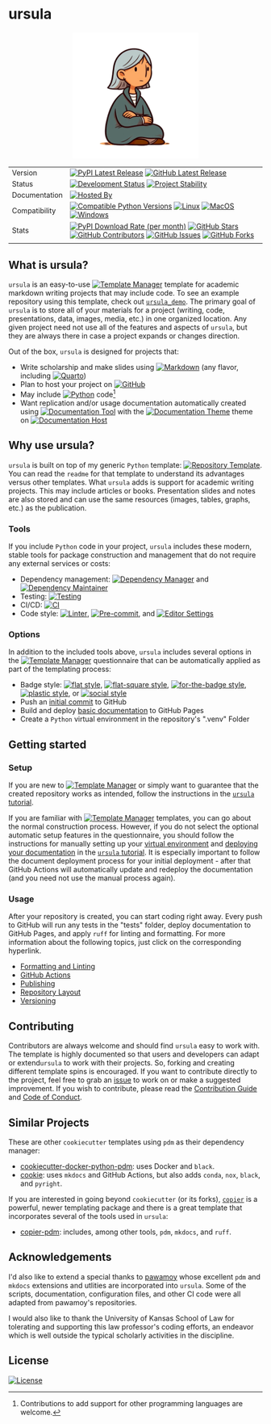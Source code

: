 # ursula

<p align="center">
<img src="https://github.com/WithPrecedent/ursula/blob/main/docs/img/ursula_le_guin.png?raw=true" alt="ursula logo" style="width:250px;"/>
</p>

| | |
| --- | --- |
| Version | [![PyPI Latest Release](https://img.shields.io/pypi/v/ursula.svg?style=for-the-badge&color=steelblue&label=PyPI&logo=PyPI&logoColor=yellow)](https://pypi.org/project/ursula/) [![GitHub Latest Release](https://img.shields.io/github/v/tag/WithPrecedent/ursula?style=for-the-badge&color=navy&label=GitHub&logo=github)](https://github.com/WithPrecedent/ursula/releases)
| Status | [![Development Status](https://img.shields.io/badge/Development-Active-seagreen?style=for-the-badge&logo=git)](https://www.repostatus.org/#active) [![Project Stability](https://img.shields.io/pypi/status/ursula?style=for-the-badge&logo=pypi&label=Stability&logoColor=yellow)](https://pypi.org/project/ursula/)
| Documentation | [![Hosted By](https://img.shields.io/badge/hosted_by-GitHub_Pages-blue?style=for-the-badge&color=navy&logo=github)](https://withprecedent.github.io/ursula)
| Compatibility | [![Compatible Python Versions](https://img.shields.io/pypi/pyversions/ursula?style=for-the-badge&color=steelblue&label=Python&logo=python&logoColor=yellow)](https://pypi.python.org/pypi/ursula/) [![Linux](https://img.shields.io/badge/Linux-lightseagreen?style=for-the-badge&logo=linux&labelColor=gray&logoColor=white)](https://www.linux.org/) [![MacOS](https://img.shields.io/badge/MacOS-snow?style=for-the-badge&logo=apple&labelColor=gray)](https://www.apple.com/macos/) [![Windows](https://img.shields.io/badge/windows-blue?style=for-the-badge&logo=Windows&labelColor=gray&color=orangered)](https://www.microsoft.com/en-us/windows?r=1)
| Stats | [![PyPI Download Rate (per month)](https://img.shields.io/pypi/dm/ursula?style=for-the-badge&color=steelblue&label=Downloads%20💾&logo=pypi&logoColor=yellow)](https://pypi.org/project/ursula) [![GitHub Stars](https://img.shields.io/github/stars/withprecedent/ursula?style=for-the-badge&color=navy&label=Stars%20⭐&logo=github)](https://github.com/withprecedent/ursula/stargazers) [![GitHub Contributors](https://img.shields.io/github/contributors/withprecedent/ursula?style=for-the-badge&color=navy&label=Contributors%20🙋&logo=github)](https://github.com/withprecedent/ursula/graphs/contributors) [![GitHub Issues](https://img.shields.io/github/issues/withprecedent/ursula?style=for-the-badge&color=navy&label=Issues%20📘&logo=github)](https://github.com/withprecedent/ursula/graphs/contributors) [![GitHub Forks](https://img.shields.io/github/forks/withprecedent/ursula?style=for-the-badge&color=navy&label=Forks%20🍴&logo=github)](https://github.com/withprecedent/ursula/forks) |
| | |

## What is ursula?

`ursula` is an easy-to-use [![Template Manager](https://img.shields.io/badge/Cookiecutter-bisque?style=flat-square&logo=cookiecutter&labelColor=gray)](https://www.cookiecutter.io/) template for academic markdown writing
projects that may include code. To see an example repository using this
template, check out
[`ursula_demo`](https://github.com/withprecedent/ursula_demo). The primary goal of
`ursula` is to store all of your materials for a project (writing, code,
presentations, data, images, media, etc.) in one organized location. Any given
project need not use all of the features and aspects of `ursula`, but they are
always there in case a project expands or changes direction.

Out of the box, `ursula` is designed for projects that:

* Write scholarship and make slides using
  [![Markdown](https://img.shields.io/badge/Markdown-deepskyblue?style=flat-square&logo=markdown&labelColor=gray)](https://www.markdownguide.org/)
  (any flavor, including [![Quarto](https://img.shields.io/badge/Quarto-steelblue?style=flat-square&logo=quarto&labelColor=gray)](https://quarto.org/))
* Plan to host your project on [![GitHub](https://img.shields.io/badge/GitHub-navy?style=flat-square&logo=github&labelColor=gray)](https://www.github.com/)
* May include [![Python](https://img.shields.io/badge/Python-steelblue?style=flat-square&logo=python&labelColor=gray)](https://www.python.org/) code[^1]
* Want replication and/or usage documentation automatically created using [![Documentation Tool](https://img.shields.io/badge/MkDocs-magenta?style=flat-square&color=deepskyblue&logo=markdown&labelColor=gray)](https://www.mkdocs.org/)
  with the [![Documentation Theme](https://img.shields.io/badge/Material-magenta?style=flat-square&color=deepskyblue&logo=material-design&logoColor=white&labelColor=gray)](https://squidfunk.github.io/mkdocs-material/) theme
  on [![Documentation Host](https://img.shields.io/badge/GitHub_Pages-blue?style=flat-square&color=navy&logo=github&labelColor=gray)](https://withprecedent.github.io/ursula)

## Why use ursula?

`ursula` is built on top of my generic `Python` template:  [![Repository Template](https://img.shields.io/badge/snickerdoodle-bisque?style=flat-square&logo=cookiecutter&labelColor=gray)](https://www.github.com/WithPrecedent/snickerdoodle). You
can read the `readme` for that template to understand its advantages versus
other templates. What `ursula` adds is support for academic writing projects.
This may include articles or books. Presentation slides and notes are also
stored and can use the same resources (images, tables, graphs, etc.) as the
publication.

### Tools

If you include `Python` code in your project, `ursula` includes these modern, stable tools for package construction and
management that do not require any external services or costs:

* Dependency management: [![Dependency Manager](https://img.shields.io/badge/PDM-mediumpurple?style=flat-square&logo=affinity&labelColor=gray)](https://PDM.fming.dev) and [![Dependency Maintainer](https://img.shields.io/badge/dependabot-navy?style=flat-square&logo=dependabot&logoColor=white&labelColor=gray)](https://github.com/dependabot)
* Testing: [![Testing](https://img.shields.io/badge/pytest-steelblue?style=flat-square&logo=pytest&logoolor=white&labelColor=gray)](https://github.com/TezRomacH/python-package-template/blob/master/.pre-commit-config.yaml)
* CI/CD: [![CI](https://img.shields.io/badge/GitHub_Actions-navy?style=flat-square&logo=githubactions&labelColor=gray&logoColor=white)](https://github.com/features/actions)
* Code style:
  [![Linter](https://img.shields.io/endpoint?style=flat-square&url=https://raw.githubusercontent.com/charliermarsh/Ruff/main/assets/badge/v2.json)](https://github.com/astral-sh/Ruff),
  [![Pre-commit](https://img.shields.io/badge/pre--commit-darkolivegreen?style=flat-square&logo=pre-commit&logoColor=white&labelColor=gray)](https://github.com/TezRomacH/python-package-template/blob/master/.pre-commit-config.yaml),
  and [![Editor Settings](https://img.shields.io/badge/Editor_Config-paleturquoise?style=flat-square&logo=editorconfig&labelColor=gray)](https://editorconfig.org/)


### Options

In addition to the included tools above, `ursula` includes several
options in the [![Template Manager](https://img.shields.io/badge/Cookiecutter-bisque?style=flat-square&logo=cookiecutter&labelColor=gray)](https://www.cookiecutter.io/) questionnaire that can be automatically applied
as part of the templating process:

* Badge style: [![flat
  style](https://img.shields.io/badge/flat-crimson?style=flat)](https://www.shields.io/),
  [![flat-square
  style](https://img.shields.io/badge/flat--square-orange?style=flat-square)](https://www.shields.io/),
  [![for-the-badge
  style](https://img.shields.io/badge/For--the--badge-blue?style=for-the-badge)](https://www.shields.io/),
  [![plastic
  style](https://img.shields.io/badge/plastic-purple?style=plastic)](https://www.shields.io/),
 or [![social
  style](https://img.shields.io/badge/social-red?style=social)](https://www.shields.io/)
* Push an [initial commit](https://github.com/WithPrecedent/ursula_demo) to GitHub
* Build and deploy [basic documentation](https://withprecedent.github.io/ursula_demo/) to GitHub Pages
* Create a `Python` virtual environment in the repository's ".venv" Folder

## Getting started

### Setup

If you are new to [![Template Manager](https://img.shields.io/badge/Cookiecutter-bisque?style=flat-square&logo=cookiecutter&labelColor=gray)](https://www.cookiecutter.io/) or simply want to guarantee that the created repository works as intended, follow the instructions in the [`ursula` tutorial](https://withprecedent.github.io/ursula/tutorial/).

If you are familiar with [![Template Manager](https://img.shields.io/badge/Cookiecutter-bisque?style=flat-square&logo=cookiecutter&labelColor=gray)](https://www.cookiecutter.io/) templates, you can go about the
normal construction process. However, if you do not select the optional
automatic setup features in the questionnaire, you should follow the instructions
for manually setting up your [virtual
environment](https://withprecedent.github.io/ursula/tutorial/#Create-Virtual-Environment)
and [deploying your
documentation](https://withprecedent.github.io/ursula/tutorial/#Deploy-Documentation)
in the [`ursula`
tutorial](https://withprecedent.github.io/ursula/tutorial/). It is
especially important to follow the document deployment process for your initial deployment - after that GitHub Actions will automatically update and redeploy the
documentation (and you need not use the manual process again).

### Usage

After your repository is created, you can start coding right away. Every push to GitHub will run any tests in the "tests" folder,
deploy documentation to GitHub Pages, and apply `ruff` for linting and
formatting. For more information about the following topics, just click on the
corresponding hyperlink.

* [Formatting and Linting](https://withprecedent.github.io/ursula/advanced/#formatting-and-linting)
* [GitHub Actions](https://withprecedent.github.io/ursula/advanced/#github-actions)
* [Publishing](https://withprecedent.github.io/ursula/advanced/#publishing)
* [Repository Layout](https://withprecedent.github.io/ursula/advanced/#repository-layout)
* [Versioning](https://withprecedent.github.io/ursula/advanced/#versioning)

## Contributing

Contributors are always welcome and should find `ursula` easy to work
with. The template is highly documented so that users and developers can adapt
or extend`ursula` to work with their projects. So, forking and creating
different template spins is encouraged. If you want to contribute directly to
the project, feel free to grab an [issue](https://github.com/WithPrecedent/ursula/issues) to work on
or make a suggested improvement. If you wish to contribute, please read the
[Contribution Guide](./contributing.md) and [Code of
Conduct](./code_of_conduct.md).

## Similar Projects

These are other `cookiecutter` templates using `pdm` as their dependency manager:

* [cookiecutter-docker-python-pdm](https://github.com/mnako/cookiecutter-docker-python-pdm): uses Docker and `black`.
* [cookie](https://github.com/chris-santiago/cookie): uses `mkdocs` and GitHub Actions, but also adds `conda`, `nox`, `black`, and `pyright`.

If you are interested in going beyond `cookiecutter` (or its forks),
[`copier`](https://github.com/copier-org/copier) is a powerful, newer templating package
and there is a great template that incorporates
several of the tools used in `ursula`:

* [copier-pdm](https://github.com/pdm-project/copier-pdm): includes, among other
 tools, `pdm`,
  `mkdocs`, and `ruff`.

## Acknowledgements

I'd also like to extend a special thanks to [pawamoy](https://github.com/pawamoy) whose excellent `pdm` and `mkdocs` extensions and utlities are incorporated into `ursula`. Some of the scripts, documentation, configuration files, and other CI code were all adapted from pawamoy's repositories.

I would also like to thank the University of Kansas School of Law for tolerating and supporting this law professor's coding efforts, an endeavor which is well outside the typical scholarly activities in the discipline.

## License

[![License](https://img.shields.io/badge/License-Apache_2.0-blue.svg?style=for-the-badge&color=firebrick&logo=apache)](https://opensource.org/licenses/Apache-2.0)

[^1]: Contributions to add support for other programming languages are welcome.